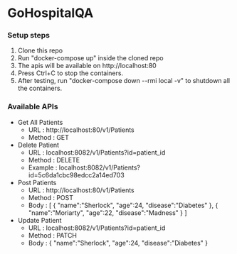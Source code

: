# GoHospitalQA

### Setup steps
1. Clone this repo
2. Run "docker-compose up" inside the cloned repo
3. The apis will be available on http://localhost:80
4. Press Ctrl+C to stop the containers.
5. After testing, run "docker-compose down --rmi local -v" to shutdown all the containers.

### Available APIs

* Get All Patients
    - URL : http://localhost:80/v1/Patients
    - Method : GET
* Delete Patient
    - URL : localhost:8082/v1/Patients?id=patient_id
    - Method : DELETE
    - Example : localhost:8082/v1/Patients?id=5c6da1cbc98edcc2a14ed703
* Post Patients
    - URL : http://localhost:80/v1/Patients
    - Method : POST
    - Body : [
             {
             	"name":"Sherlock",
             	"age":24,
             	"disease":"Diabetes"
             },
             {
             	"name":"Moriarty",
             	"age":22,
             	"disease":"Madness"
             }
             ]
* Update Patient
    - URL : localhost:8082/v1/Patients?id=patient_id
    - Method : PATCH
    - Body : {
             	"name":"Sherlock",
             	"age":24,
             	"disease":"Diabetes"
             }
            